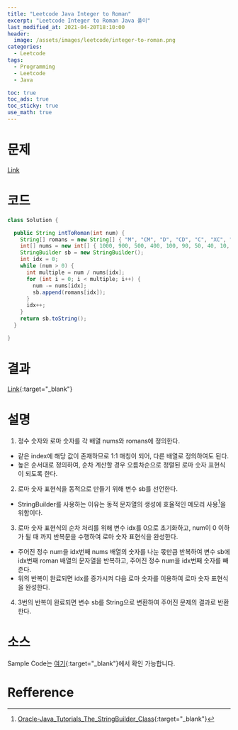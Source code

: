 ```yaml
---
title: "Leetcode Java Integer to Roman"
excerpt: "Leetcode Integer to Roman Java 풀이"
last_modified_at: 2021-04-20T18:10:00
header:
  image: /assets/images/leetcode/integer-to-roman.png
categories:
  - Leetcode
tags:
  - Programming
  - Leetcode
  - Java

toc: true
toc_ads: true
toc_sticky: true
use_math: true
---
```

# 문제
[Link](https://leetcode.com/problems/integer-to-roman/)

# 코드
```java
class Solution {

  public String intToRoman(int num) {
    String[] romans = new String[] { "M", "CM", "D", "CD", "C", "XC", "L", "XL", "X", "IX", "V", "IV", "I" };
    int[] nums = new int[] { 1000, 900, 500, 400, 100, 90, 50, 40, 10, 9, 5, 4, 1 };
    StringBuilder sb = new StringBuilder();
    int idx = 0;
    while (num > 0) {
      int multiple = num / nums[idx];
      for (int i = 0; i < multiple; i++) {
        num -= nums[idx];
        sb.append(romans[idx]);
      }
      idx++;
    }
    return sb.toString();
  }

}
```

# 결과
[Link](https://leetcode.com/submissions/detail/482958970/){:target="_blank"}

# 설명
1. 정수 숫자와 로마 숫자를 각 배열 nums와 romans에 정의한다.
  - 같은 index에 해당 값이 존재하므로 1:1 매칭이 되어, 다른 배열로 정의하여도 된다.
  - 높은 순서대로 정의하여, 순차 계산할 경우 오름차순으로 정렬된 로마 숫자 표현식이 되도록 한다.

2. 로마 숫자 표현식을 동적으로 만들기 위해 변수 sb를 선언한다.
  - StringBuilder를 사용하는 이유는 동적 문자열의 생성에 효율적인 메모리 사용[^StringBuilder]을 위함이다.

3. 로마 숫자 표현식의 순차 처리를 위해 변수 idx를 0으로 초기화하고, num이 0 이하가 될 때 까지 반복문을 수행하여 로마 숫자 표현식을 완성한다.
  - 주어진 정수 num을 idx번째 nums 배열의 숫자를 나눈 몫만큼 반복하여 변수 sb에 idx번째 roman 배열의 문자열을 반복하고, 주어진 정수 num을 idx번째 숫자를 빼준다.
  - 위의 반복이 완료되면 idx를 증가시켜 다음 로마 숫자를 이용하여 로마 숫자 표현식을 완성한다.

4. 3번의 반복이 완료되면 변수 sb를 String으로 변환하여 주어진 문제의 결과로 반환한다.

# 소스
Sample Code는 [여기](https://github.com/GracefulSoul/leetcode/blob/master/src/main/java/gracefulsoul/problems/IntegerToRoman.java){:target="_blank"}에서 확인 가능합니다.

# Refference
[^StringBuilder]: [Oracle-Java_Tutorials_The_StringBuilder_Class](https://docs.oracle.com/javase/tutorial/java/data/buffers.html){:target="_blank"}